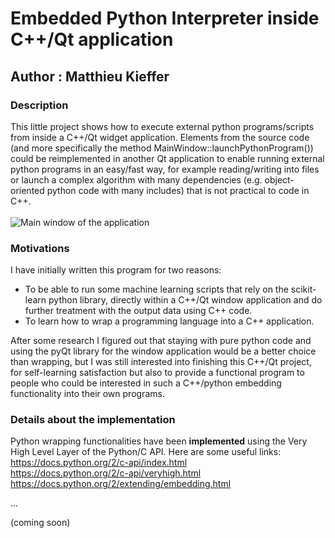 # Embedded Python Interpreter inside C++/Qt application
## Author : Matthieu Kieffer

### Description
This little project shows how to execute external python programs/scripts from inside a C++/Qt widget application. 
Elements from the source code (and more specifically the method MainWindow::launchPythonProgram()) could be reimplemented in another Qt application to enable running external python programs in an easy/fast way, for example reading/writing into files or launch a complex algorithm with many dependencies (e.g. object-oriented python code with many includes) that is not practical to code in C++.<br/><br/>
![Main window of the application](https://user-images.githubusercontent.com/25090342/29821873-b9be613c-8cc9-11e7-91f8-e8f8e50e5acd.png "Main window of the application")

### Motivations
I have initially written this program for two reasons:
- To be able to run some machine learning scripts that rely on the scikit-learn python library, directly within a C++/Qt window application and do further treatment with the output data using C++ code.
- To learn how to wrap a programming language into a C++ application.

After some research I figured out that staying with pure python code and using the pyQt library for the window application would be a better choice than wrapping, but I was still interested into finishing this C++/Qt project, for self-learning satisfaction but also to provide a functional program to people who could be interested in such a C++/python embedding functionality into their own programs.

### Details about the implementation
Python wrapping functionalities have been <strong>implemented</strong> using the Very High Level Layer of the Python/C API. Here are some useful links:<br/>
https://docs.python.org/2/c-api/index.html<br/>
https://docs.python.org/2/c-api/veryhigh.html<br/>
https://docs.python.org/2/extending/embedding.html


...

(coming soon)
